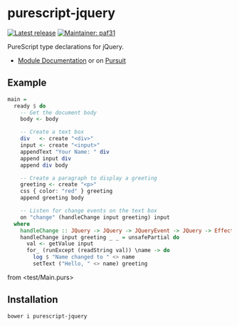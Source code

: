 # purescript-jquery

[![Latest release](http://img.shields.io/bower/v/purescript-jquery.svg)](https://github.com/purescript-contrib/purescript-jquery/releases)
[![Maintainer: paf31](https://img.shields.io/badge/maintainer-paf31-lightgrey.svg)](http://github.com/paf31)

PureScript type declarations for jQuery.

- [Module Documentation](generated-docs/JQuery.md) or on [Pursuit](https://pursuit.purescript.org/packages/purescript-jquery)

## Example

```purs
main =
  ready $ do
    -- Get the document body
    body <- body

    -- Create a text box
    div   <- create "<div>"
    input <- create "<input>"
    appendText "Your Name: " div
    append input div
    append div body

    -- Create a paragraph to display a greeting
    greeting <- create "<p>"
    css { color: "red" } greeting
    append greeting body

    -- Listen for change events on the text box
    on "change" (handleChange input greeting) input
  where
    handleChange :: JQuery -> JQuery -> JQueryEvent -> JQuery -> Effect Unit
    handleChange input greeting _ _ = unsafePartial do
      val <- getValue input
      for_ (runExcept (readString val)) \name -> do
        log $ "Name changed to " <> name
        setText ("Hello, " <> name) greeting
```

from <test/Main.purs>

## Installation

    bower i purescript-jquery
